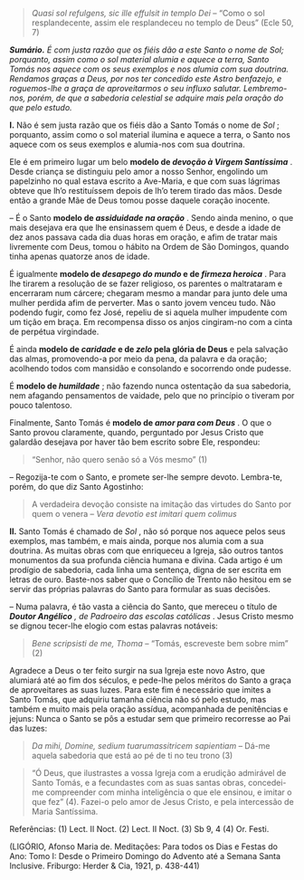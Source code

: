 > *Quasi sol refulgens, sic ille effulsit in templo Dei* – “Como o sol resplandecente, assim ele resplandeceu no templo de Deus” (Ecle 50, 7)

***Sumário.** É com justa razão que os fiéis dão a este Santo o nome de Sol; porquanto, assim como o sol material alumia e aquece a terra, Santo Tomás nos aquece com os seus exemplos e nos alumia com sua doutrina. Rendamos graças a Deus, por nos ter concedido este Astro benfazejo, e roguemos-lhe a graça de aproveitarmos o seu influxo salutar. Lembremo-nos, porém, de que a sabedoria celestial se adquire mais pela oração do que pelo estudo.*

**I.** Não é sem justa razão que os fiéis dão a Santo Tomás o nome de *Sol* ; porquanto, assim como o sol material ilumina e aquece a terra, o Santo nos aquece com os seus exemplos e alumia-nos com sua doutrina.

Ele é em primeiro lugar um belo **modelo de *devoção à Virgem Santíssima*** . Desde criança se distinguiu pelo amor a nosso Senhor, engolindo um papelzinho no qual estava escrito a Ave-Maria, e que com suas lágrimas obteve que lh’o restituíssem depois de lh’o terem tirado das mãos. Desde então a grande Mãe de Deus tomou posse daquele coração inocente.

– É o Santo **modelo de *assiduidade na oração*** . Sendo ainda menino, o que mais desejava era que lhe ensinassem quem é Deus, e desde a idade de dez anos passava cada dia duas horas em oração, e afim de tratar mais livremente com Deus, tomou o hábito na Ordem de São Domingos, quando tinha apenas quatorze anos de idade.

É igualmente **modelo de *desapego do mundo* e de *firmeza heroica*** . Para lhe tirarem a resolução de se fazer religioso, os parentes o maltrataram e encerraram num cárcere; chegaram mesmo a mandar para junto dele uma mulher perdida afim de perverter. Mas o santo jovem venceu tudo. Não podendo fugir, como fez José, repeliu de si aquela mulher impudente com um tição em braça. Em recompensa disso os anjos cingiram-no com a cinta de perpétua virgindade.

É ainda **modelo de *caridade* e de *zelo* pela glória de Deus** e pela salvação das almas, promovendo-a por meio da pena, da palavra e da oração; acolhendo todos com mansidão e consolando e socorrendo onde pudesse.

É **modelo de *humildade*** ; não fazendo nunca ostentação da sua sabedoria, nem afagando pensamentos de vaidade, pelo que no princípio o tiveram por pouco talentoso.

Finalmente, Santo Tomás é **modelo de *amor para com Deus*** . O que o Santo provou claramente, quando, perguntado por Jesus Cristo que galardão desejava por haver tão bem escrito sobre Ele, respondeu:

> “Senhor, não quero senão só a Vós mesmo” (1)

– Regozija-te com o Santo, e promete ser-lhe sempre devoto. Lembra-te, porém, do que diz Santo Agostinho:

> A verdadeira devoção consiste na imitação das virtudes do Santo por quem o venera – *Vera devotio est imitari quem colimus*

**II.** Santo Tomás é chamado de *Sol* , não só porque nos aquece pelos seus exemplos, mas também, e mais ainda, porque nos alumia com a sua doutrina. As muitas obras com que enriqueceu a Igreja, são outros tantos monumentos da sua profunda ciência humana e divina. Cada artigo é um prodígio de sabedoria, cada linha uma sentença, digna de ser escrita em letras de ouro. Baste-nos saber que o Concílio de Trento não hesitou em se servir das próprias palavras do Santo para formular as suas decisões.

– Numa palavra, é tão vasta a ciência do Santo, que mereceu o título de ***Doutor Angélico** , de Padroeiro das escolas católicas* . Jesus Cristo mesmo se dignou tecer-lhe elogio com estas palavras notáveis:

> *Bene scripsisti de me, Thoma* – “Tomás, escreveste bem sobre mim” (2)

Agradece a Deus o ter feito surgir na sua Igreja este novo Astro, que alumiará até ao fim dos séculos, e pede-lhe pelos méritos do Santo a graça de aproveitares as suas luzes. Para este fim é necessário que imites a Santo Tomás, que adquiriu tamanha ciência não só pelo estudo, mas também e muito mais pela oração assídua, acompanhada de penitências e jejuns: Nunca o Santo se pôs a estudar sem que primeiro recorresse ao Pai das luzes:

> *Da mihi, Domine, sedium tuarumassitricem sapientiam* – Dá-me aquela sabedoria que está ao pé de ti no teu trono (3)

> “Ó Deus, que ilustrastes a vossa Igreja com a erudição admirável de Santo Tomás, e a fecundastes com as suas santas obras, concedei-me compreender com minha inteligência o que ele ensinou, e imitar o que fez” (4). Fazei-o pelo amor de Jesus Cristo, e pela intercessão de Maria Santíssima.

Referências: (1) Lect. II Noct. (2) Lect. II Noct. (3) Sb 9, 4 (4) Or. Festi.

(LIGÓRIO, Afonso Maria de. Meditações: Para todos os Dias e Festas do Ano: Tomo I: Desde o Primeiro Domingo do Advento até a Semana Santa Inclusive. Friburgo: Herder & Cia, 1921, p. 438-441)
